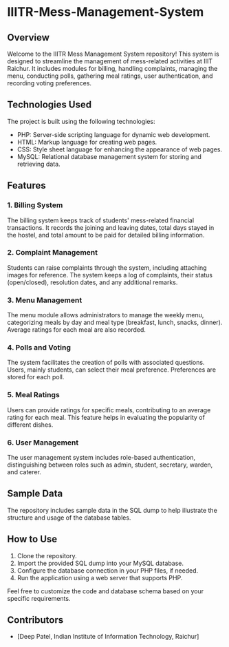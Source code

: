 # IIITR-Mess-Management-System
## Overview

Welcome to the IIITR Mess Management System repository! This system is designed to streamline the management of mess-related activities at IIIT Raichur. It includes modules for billing, handling complaints, managing the menu, conducting polls, gathering meal ratings, user authentication, and recording voting preferences.

## Technologies Used

The project is built using the following technologies:

- PHP: Server-side scripting language for dynamic web development.
- HTML: Markup language for creating web pages.
- CSS: Style sheet language for enhancing the appearance of web pages.
- MySQL: Relational database management system for storing and retrieving data.

## Features

### 1. Billing System

The billing system keeps track of students' mess-related financial transactions. It records the joining and leaving dates, total days stayed in the hostel, and total amount to be paid for detailed billing information.

### 2. Complaint Management

Students can raise complaints through the system, including attaching images for reference. The system keeps a log of complaints, their status (open/closed), resolution dates, and any additional remarks.

### 3. Menu Management

The menu module allows administrators to manage the weekly menu, categorizing meals by day and meal type (breakfast, lunch, snacks, dinner). Average ratings for each meal are also recorded.

### 4. Polls and Voting

The system facilitates the creation of polls with associated questions. Users, mainly students, can select their meal preference. Preferences are stored for each poll.

### 5. Meal Ratings

Users can provide ratings for specific meals, contributing to an average rating for each meal. This feature helps in evaluating the popularity of different dishes.

### 6. User Management

The user management system includes role-based authentication, distinguishing between roles such as admin, student, secretary, warden, and caterer.

## Sample Data

The repository includes sample data in the SQL dump to help illustrate the structure and usage of the database tables.

## How to Use

1. Clone the repository.
2. Import the provided SQL dump into your MySQL database.
3. Configure the database connection in your PHP files, if needed.
4. Run the application using a web server that supports PHP.

Feel free to customize the code and database schema based on your specific requirements.

## Contributors

- [Deep Patel, Indian Institute of Information Technology, Raichur]

